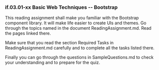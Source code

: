 ### if.03.01-xx Basic Web Techniques -- Bootstrap

This reading assignment shall make you familiar with the Bootstrap component library. It will make life easier to create UIs and themes.
Go through the topics named in the document ReadingAssignment.md. Read the pages linked there.

Make sure that you read the section Required Tasks in ReadingAssignment.md carefully and to complete all the tasks listed there.

Finally you can go through the questions in SampleQuestions.md to check your understanding and to prepare for the quiz.
